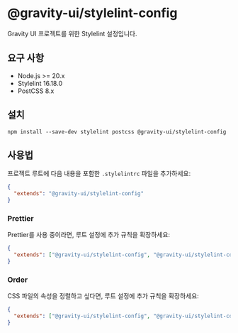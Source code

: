 # @gravity-ui/stylelint-config

Gravity UI 프로젝트를 위한 Stylelint 설정입니다.

## 요구 사항

- Node.js >= 20.x
- Stylelint 16.18.0
- PostCSS 8.x

## 설치

```
npm install --save-dev stylelint postcss @gravity-ui/stylelint-config
```

## 사용법

프로젝트 루트에 다음 내용을 포함한 `.stylelintrc` 파일을 추가하세요:

```json
{
  "extends": "@gravity-ui/stylelint-config"
}
```

### Prettier

Prettier를 사용 중이라면, 루트 설정에 추가 규칙을 확장하세요:

```json
{
  "extends": ["@gravity-ui/stylelint-config", "@gravity-ui/stylelint-config/prettier"]
}
```

### Order

CSS 파일의 속성을 정렬하고 싶다면, 루트 설정에 추가 규칙을 확장하세요:

```json
{
  "extends": ["@gravity-ui/stylelint-config", "@gravity-ui/stylelint-config/order"]
}
```